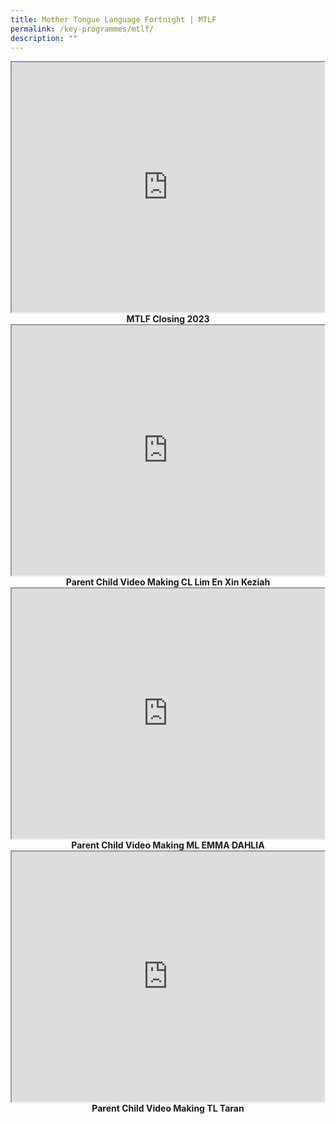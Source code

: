 ```yaml
---
title: Mother Tongue Language Fortnight | MTLF
permalink: /key-programmes/mtlf/
description: ""
---
```

<center>
<iframe src="https://www.youtube.com/embed/MlVe5N9YPMQ" height="400" width="500">
</iframe><br>
<b>MTLF Closing 2023</b></center>
<center>
<iframe src="https://www.youtube.com/embed/kRSWvFL7skM" height="400" width="500">
</iframe><br>
<b>Parent Child Video Making CL Lim En Xin Keziah</b></center>
<center>
<iframe src="https://www.youtube.com/embed/DYwN82f7BQ8" height="400" width="500">
</iframe><br>
<b>Parent Child Video Making ML EMMA DAHLIA</b>
</center>
<center>
<iframe src="https://www.youtube.com/embed/m5pR2UjpHE" height="400" width="500">
</iframe>
<b>Parent Child Video Making TL Taran</b></center>